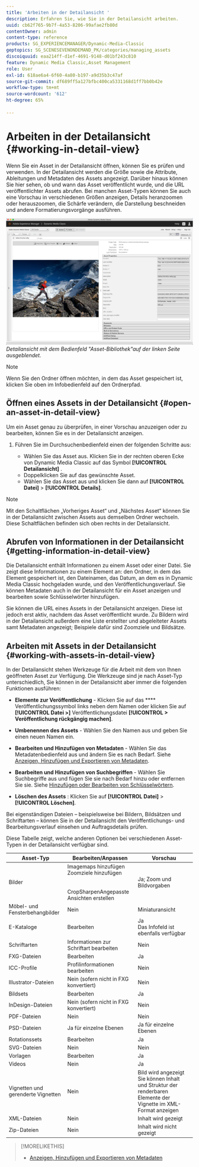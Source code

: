 ```yaml
---
title: 'Arbeiten in der Detailansicht '
description: Erfahren Sie, wie Sie in der Detailansicht arbeiten.
uuid: cb62f765-9b7f-4a53-8206-99afae2fb80d
contentOwner: admin
content-type: reference
products: SG_EXPERIENCEMANAGER/Dynamic-Media-Classic
geptopics: SG_SCENESEVENONDEMAND_PK/categories/managing_assets
discoiquuid: eaa214ff-d1ef-4691-9148-d01bf243c810
feature: Dynamic Media Classic,Asset Management
role: User
exl-id: 618ae6a4-6f60-4a80-b197-a9d35b3c47af
source-git-commit: df689ff5a127bfbc400ca5331168d1ff7bb0b42e
workflow-type: tm+mt
source-wordcount: '612'
ht-degree: 65%

---
```


# Arbeiten in der Detailansicht {#working-in-detail-view}

Wenn Sie ein Asset in der Detailansicht öffnen, können Sie es prüfen und verwenden. In der Detailansicht werden die Größe sowie die Attribute, Ableitungen und Metadaten des Assets angezeigt. Darüber hinaus können Sie hier sehen, ob und wann das Asset veröffentlicht wurde, und die URL veröffentlichter Assets abrufen. Bei manchen Asset-Typen können Sie auch eine Vorschau in verschiedenen Größen anzeigen, Details heranzoomen oder herauszoomen, die Schärfe verändern, die Darstellung beschneiden und andere Formatierungsvorgänge ausführen.

<!-- 

Comment Type: remark
Last Modified By: Rick Brough (rbrough@adobe.com)
Last Modified Date: 2018-06-14T13:52:46.623-0400

<p>as_detail_view_popup.png found in Downloads on local in folder "scene7-images"</p>

 -->

![Detailansicht: ](/help/assets/image_0.img.png)
*Detailansicht mit dem Bedienfeld &quot;Asset-Bibliothek&quot;auf der linken Seite ausgeblendet.*

>[!NOTE]
>
>Wenn Sie den Ordner öffnen möchten, in dem das Asset gespeichert ist, klicken Sie oben im Infobedienfeld auf den Ordnerpfad.

## Öffnen eines Assets in der Detailansicht {#open-an-asset-in-detail-view}

Um ein Asset genau zu überprüfen, in einer Vorschau anzuzeigen oder zu bearbeiten, können Sie es in der Detailansicht anzeigen.

1. Führen Sie im Durchsuchenbedienfeld einen der folgenden Schritte aus:

   * Wählen Sie das Asset aus. Klicken Sie in der rechten oberen Ecke von Dynamic Media Classic auf das Symbol **[!UICONTROL Detailansicht]** .
   * Doppelklicken Sie auf das gewünschte Asset.
   * Wählen Sie das Asset aus und klicken Sie dann auf **[!UICONTROL Datei]** > **[!UICONTROL Details]**.

>[!NOTE]
>
>Mit den Schaltflächen „Vorheriges Asset“ und „Nächstes Asset“ können Sie in der Detailansicht zwischen Assets aus demselben Ordner wechseln. Diese Schaltflächen befinden sich oben rechts in der Detailansicht.

## Abrufen von Informationen in der Detailansicht {#getting-information-in-detail-view}

Die Detailansicht enthält Informationen zu einem Asset oder einer Datei. Sie zeigt diese Informationen zu einem Element an: den Ordner, in dem das Element gespeichert ist, den Dateinamen, das Datum, an dem es in Dynamic Media Classic hochgeladen wurde, und den Veröffentlichungsverlauf. Sie können Metadaten auch in der Detailansicht für ein Asset anzeigen und bearbeiten sowie Schlüsselwörter hinzufügen.

Sie können die URL eines Assets in der Detailansicht anzeigen. Diese ist jedoch erst aktiv, nachdem das Asset veröffentlicht wurde. Zu Bildern wird in der Detailansicht außerdem eine Liste erstellter und abgeleiteter Assets samt Metadaten angezeigt; Beispiele dafür sind Zoomziele und Bildsätze.

## Arbeiten mit Assets in der Detailansicht {#working-with-assets-in-detail-view}

In der Detailansicht stehen Werkzeuge für die Arbeit mit dem von Ihnen geöffneten Asset zur Verfügung. Die Werkzeuge sind je nach Asset-Typ unterschiedlich, Sie können in der Detailansicht aber immer die folgenden Funktionen ausführen:

* **Elemente zur Veröffentlichung**  - Klicken Sie auf das  **** Veröffentlichungssymbol links neben dem Namen oder klicken Sie auf  **[!UICONTROL Datei >]** Veröffentlichungsdatei  **[!UICONTROL > Veröffentlichung rückgängig machen]**.

* **Umbenennen des Assets**  - Wählen Sie den Namen aus und geben Sie einen neuen Namen ein.

* **Bearbeiten und Hinzufügen von Metadaten**  - Wählen Sie das Metadatenbedienfeld aus und ändern Sie es nach Bedarf. Siehe [Anzeigen, Hinzufügen und Exportieren von Metadaten](/help/viewing-adding-exporting-metadata.md).

* **Bearbeiten und Hinzufügen von Suchbegriffen**  - Wählen Sie Suchbegriffe aus und fügen Sie sie nach Bedarf hinzu oder entfernen Sie sie. Siehe [Hinzufügen oder Bearbeiten von Schlüsselwörtern](/help/viewing-adding-exporting-metadata.md).

* **Löschen des Assets** : Klicken Sie auf  **[!UICONTROL Datei]**  >  **[!UICONTROL Löschen]**.

Bei eigenständigen Dateien – beispielsweise bei Bildern, Bildsätzen und Schriftarten – können Sie in der Detailansicht den Veröffentlichungs- und Bearbeitungsverlauf einsehen und Auftragsdetails prüfen.

Diese Tabelle zeigt, welche anderen Optionen bei verschiedenen Asset-Typen in der Detailansicht verfügbar sind.

| Asset-Typ | Bearbeiten/Anpassen | Vorschau |
|--- |--- |--- |
| Bilder | Imagemaps hinzufügen<br>Zoomziele hinzufügen<br><br><br>CropSharpenAngepasste Ansichten erstellen | Ja; Zoom und Bildvorgaben |
| Möbel- und Fensterbehangbilder | Nein | Miniaturansicht |
| E-Kataloge | Bearbeiten | Ja<br>Das Infofeld ist ebenfalls verfügbar |
| Schriftarten | Informationen zur Schriftart bearbeiten | Nein |
| FXG-Dateien | Bearbeiten | Ja |
| ICC-Profile | Profilinformationen bearbeiten | Nein |
| Illustrator-Dateien | Nein (sofern nicht in FXG konvertiert) | Nein |
| Bildsets | Bearbeiten | Ja |
| InDesign-Dateien | Nein (sofern nicht in FXG konvertiert) | Nein |
| PDF-Dateien | Nein | Nein |
| PSD-Dateien | Ja für einzelne Ebenen | Ja für einzelne Ebenen |
| Rotationssets | Bearbeiten | Ja |
| SVG-Dateien | Nein | Nein |
| Vorlagen | Bearbeiten | Ja |
| Videos | Nein | Ja |
| Vignetten und gerenderte Vignetten | Nein | Bild wird angezeigt<br>Sie können Inhalt und Struktur der renderbaren Elemente der Vignette im XML-Format anzeigen |
| XML-Dateien | Nein | Inhalt wird gezeigt |
| Zip-Dateien | Nein | Inhalt wird nicht gezeigt |

>[!MORELIKETHIS]
>
>* [Anzeigen, Hinzufügen und Exportieren von Metadaten](viewing-adding-exporting-metadata.md#viewing_adding_and_exporting_metadata)

